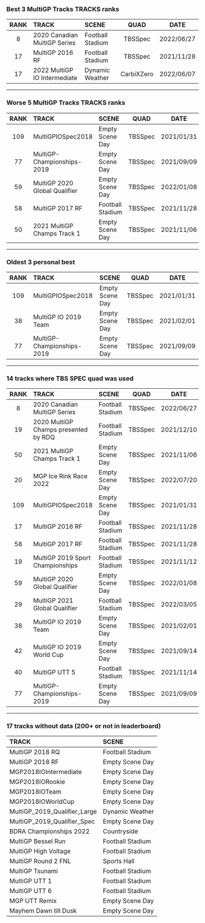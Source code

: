 ### Best 3 MultiGP Tracks TRACKS ranks
|RANK|TRACK|SCENE|QUAD|DATE|
|:---:|:---|:---|:---:|:---:|
|8|2020 Canadian MultiGP Series|Football Stadium|TBSSpec|2022/06/27|
|17|MultiGP 2016 RF|Football Stadium|TBSSpec|2021/11/28|
|17|2022 MultiGP IO Intermediate|Dynamic Weather|CarbiXZero|2022/06/07|
---
### Worse 5 MultiGP Tracks TRACKS ranks
|RANK|TRACK|SCENE|QUAD|DATE|
|:---:|:---|:---|:---:|:---:|
|109|MultiGPIOSpec2018|Empty Scene Day|TBSSpec|2021/01/31|
|77|MultiGP-Championships-2019|Empty Scene Day|TBSSpec|2021/09/09|
|59|MultiGP 2020 Global Qualifier|Empty Scene Day|TBSSpec|2022/01/08|
|58|MultiGP 2017 RF|Football Stadium|TBSSpec|2021/11/28|
|50|2021 MultiGP Champs Track 1|Empty Scene Day|TBSSpec|2021/11/06|
---
### Oldest 3 personal best
|RANK|TRACK|SCENE|QUAD|DATE|
|:---:|:---|:---|:---:|:---:|
|109|MultiGPIOSpec2018|Empty Scene Day|TBSSpec|2021/01/31|
|38|MultiGP IO 2019 Team|Empty Scene Day|TBSSpec|2021/02/01|
|77|MultiGP-Championships-2019|Empty Scene Day|TBSSpec|2021/09/09|
---
### 14 tracks where TBS SPEC quad was used
|RANK|TRACK|SCENE|QUAD|DATE|
|:---:|:---|:---|:---:|:---:|
|8|2020 Canadian MultiGP Series|Football Stadium|TBSSpec|2022/06/27|
|19|2020 MultiGP Champs presented by RDQ|Football Stadium|TBSSpec|2021/12/10|
|50|2021 MultiGP Champs Track 1|Empty Scene Day|TBSSpec|2021/11/06|
|20|MGP Ice Rink Race 2022|Empty Scene Day|TBSSpec|2022/07/20|
|109|MultiGPIOSpec2018|Empty Scene Day|TBSSpec|2021/01/31|
|17|MultiGP 2016 RF|Football Stadium|TBSSpec|2021/11/28|
|58|MultiGP 2017 RF|Football Stadium|TBSSpec|2021/11/28|
|19|MultiGP 2019 Sport Championships|Football Stadium|TBSSpec|2021/11/12|
|59|MultiGP 2020 Global Qualifier|Empty Scene Day|TBSSpec|2022/01/08|
|29|MultiGP 2021 Global Qualifier|Football Stadium|TBSSpec|2022/03/05|
|38|MultiGP IO 2019 Team|Empty Scene Day|TBSSpec|2021/02/01|
|42|MultiGP IO 2019 World Cup|Empty Scene Day|TBSSpec|2021/09/14|
|40|MultiGP UTT 5|Football Stadium|TBSSpec|2021/11/14|
|77|MultiGP-Championships-2019|Empty Scene Day|TBSSpec|2021/09/09|
---
### 17 tracks without data (200+ or not in leaderboard)
|TRACK|SCENE|
|:---|:---|
|MultiGP 2018 RQ|Football Stadium|
|MultiGP 2018 RF|Empty Scene Day|
|MGP2018IOIntermediate|Empty Scene Day|
|MGP2018IORookie|Empty Scene Day|
|MGP2018IOTeam|Empty Scene Day|
|MGP2018IOWorldCup|Empty Scene Day|
|MultiGP_2019_Qualifier_Large|Dynamic Weather|
|MultiGP_2019_Qualifier_Spec|Empty Scene Day|
|BDRA Championships 2022|Countryside|
|MultiGP Bessel Run|Football Stadium|
|MultiGP High Voltage|Football Stadium|
|MultiGP Round 2 FNL|Sports Hall|
|MultiGP Tsunami|Football Stadium|
|MultiGP UTT 1|Football Stadium|
|MultiGP UTT 6|Football Stadium|
|MGP UTT Remix|Empty Scene Day|
|Mayhem Dawn till Dusk|Empty Scene Day|

